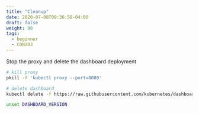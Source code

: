 ```yaml
---
title: "Cleanup"
date: 2020-07-08T09:36:58-04:00
draft: false
weight: 90
tags:
  - beginner
  - CON203
---
```


Stop the proxy and delete the dashboard deployment

```bash
# kill proxy
pkill -f 'kubectl proxy --port=8080'

# delete dashboard
kubectl delete -f https://raw.githubusercontent.com/kubernetes/dashboard/${DASHBOARD_VERSION}/aio/deploy/recommended.yaml

unset DASHBOARD_VERSION
```
